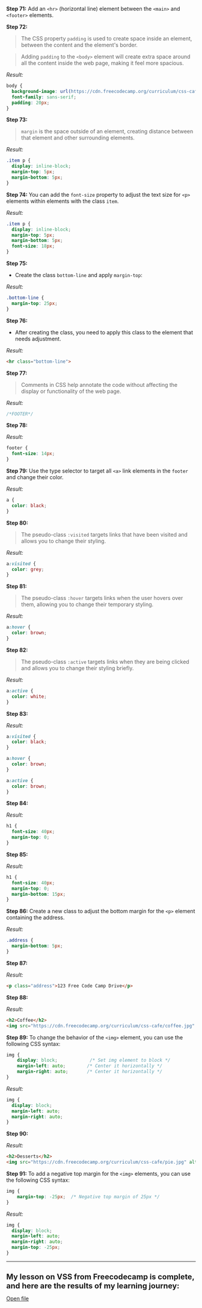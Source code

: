 
**Step 71:** Add an `<hr>` (horizontal line) element between the `<main>` and `<footer>` elements.

**Step 72:**
>The CSS property `padding` is used to create space inside an element, between the content and the element's border.

>Adding `padding` to the `<body>` element will create extra space around all the content inside the web page, making it feel more spacious.

*Result:*
```css
body {
  background-image: url(https://cdn.freecodecamp.org/curriculum/css-cafe/beans.jpg);
  font-family: sans-serif;
  padding: 20px;
}
```

**Step 73:**
>`margin` is the space outside of an element, creating distance between that element and other surrounding elements.

*Result:*
```css
.item p {
  display: inline-block;
  margin-top: 5px;
  margin-bottom: 5px;
}
```

**Step 74:** You can add the `font-size` property to adjust the text size for `<p>` elements within elements with the class `item`.

*Result:*
```css
.item p {
  display: inline-block;
  margin-top: 5px;
  margin-bottom: 5px;
  font-size: 18px;
}
```

**Step 75:**
- Create the class `bottom-line` and apply `margin-top`:

*Result:*
```css
.bottom-line {
  margin-top: 25px;
}
```

**Step 76:**
- After creating the class, you need to apply this class to the element that needs adjustment.

*Result:*
```html
<hr class="bottom-line">
```

**Step 77:**
>Comments in CSS help annotate the code without affecting the display or functionality of the web page.

*Result:*
```css
/*FOOTER*/
```

**Step 78:**

*Result:*
```css
footer {
  font-size: 14px;
}
```

**Step 79:** Use the type selector to target all `<a>` link elements in the `footer` and change their color.

*Result:*
```css
a {
  color: black;
}
```

**Step 80:**
>The pseudo-class `:visited` targets links that have been visited and allows you to change their styling.

*Result:*
```css
a:visited {
  color: grey;
}
```

**Step 81:**
>The pseudo-class `:hover` targets links when the user hovers over them, allowing you to change their temporary styling.

*Result:*
```css
a:hover {
  color: brown;
}
```

**Step 82:**
>The pseudo-class `:active` targets links when they are being clicked and allows you to change their styling briefly.

*Result:*
```css
a:active {
  color: white;
}
```

**Step 83:**

*Result:*
```css
a:visited {
  color: black;
}

a:hover {
  color: brown;
}

a:active {
  color: brown;
}
```

**Step 84:**

*Result:*
```css
h1 {
  font-size: 40px;
  margin-top: 0;
}
```

**Step 85:**

*Result:*
```css
h1 {
  font-size: 40px;
  margin-top: 0;
  margin-bottom: 15px;
}
```

**Step 86:** Create a new class to adjust the bottom margin for the `<p>` element containing the address.

*Result:*
```css
.address {
  margin-bottom: 5px;
}
```

**Step 87:**

*Result:*
```html
<p class="address">123 Free Code Camp Drive</p>
```

**Step 88:**

*Result:*
```html
<h2>Coffee</h2>
<img src="https://cdn.freecodecamp.org/curriculum/css-cafe/coffee.jpg" alt="coffee icon">
```

**Step 89:** To change the behavior of the `<img>` element, you can use the following CSS syntax:
```css
img {
    display: block;            /* Set img element to block */
    margin-left: auto;        /* Center it horizontally */
    margin-right: auto;       /* Center it horizontally */
}
```

*Result:*
```css
img {
  display: block;
  margin-left: auto;
  margin-right: auto;
}
```

**Step 90:**

*Result:*
```html
<h2>Desserts</h2>
<img src="https://cdn.freecodecamp.org/curriculum/css-cafe/pie.jpg" alt="pie icon">
```

**Step 91:** To add a negative top margin for the `<img>` elements, you can use the following CSS syntax:
```css
img {
    margin-top: -25px;  /* Negative top margin of 25px */
}
```

*Result:*
```css
img {
  display: block;
  margin-left: auto;
  margin-right: auto;
  margin-top: -25px;
}
```
___

<!DOCTYPE html>
<html lang="en">
<head>
    <meta charset="UTF-8">
    <meta name="viewport" content="width=device-width, initial-scale=1.0">
    <title>...</title>
</head>
<body>
    <h1>My lesson on VSS from Freecodecamp is complete, and here are the results of my learning journey:</h1>
    <a href="file:///C:/Users/HP/Desktop/daily-learning-journal/9-2024/2024-09-22-index.html">Open file</a>
    <style>
      h1 {
        font-size: 20px;
      }
      a:hover {
        color: brown
      }
</style>
</body>
</html>



